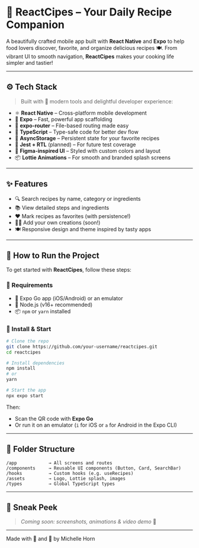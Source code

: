 # 🥗 ReactCipes – Your Daily Recipe Companion

A beautifully crafted mobile app built with **React Native** and **Expo** to help food lovers discover, favorite, and organize delicious recipes 🍽️. From vibrant UI to smooth navigation, **ReactCipes** makes your cooking life simpler and tastier!

---

## ⚙️ Tech Stack

> Built with 💛 modern tools and delightful developer experience:

- ⚛️ **React Native** – Cross-platform mobile development  
- 🚀 **Expo** – Fast, powerful app scaffolding  
- 🧭 **expo-router** – File-based routing made easy  
- 🧠 **TypeScript** – Type-safe code for better dev flow  
- 💾 **AsyncStorage** – Persistent state for your favorite recipes  
- 🧪 **Jest + RTL** (planned) – For future test coverage  
- 🎨 **Figma-inspired UI** – Styled with custom colors and layout  
- 📦 **Lottie Animations** – For smooth and branded splash screens

---

## ✨ Features

- 🔍 Search recipes by name, category or ingredients  
- 📚 View detailed steps and ingredients  
- ❤️ Mark recipes as favorites (with persistence!)  
- 🧑‍🍳 Add your own creations (soon!)  
- 🍽️ Responsive design and theme inspired by tasty apps

---

## 🧪 How to Run the Project

To get started with **ReactCipes**, follow these steps:

### 🔧 Requirements

- 📱 Expo Go app (iOS/Android) or an emulator
- 🧵 Node.js (v16+ recommended)
- 📦 `npm` or `yarn` installed

### 🚀 Install & Start

```bash
# Clone the repo
git clone https://github.com/your-username/reactcipes.git
cd reactcipes

# Install dependencies
npm install
# or
yarn

# Start the app
npx expo start
```

Then:

- Scan the QR code with **Expo Go**
- Or run it on an emulator (`i` for iOS or `a` for Android in the Expo CLI)

---

## 📂 Folder Structure

```
/app            → All screens and routes
/components     → Reusable UI components (Button, Card, SearchBar)
/hooks          → Custom hooks (e.g. useRecipes)
/assets         → Logo, Lottie splash, images
/types          → Global TypeScript types
```

---

## 📸 Sneak Peek

> _Coming soon: screenshots, animations & video demo_ 🎥

---

Made with 🍳 and 💛 by Michelle Horn
